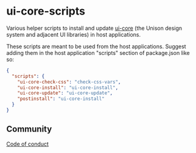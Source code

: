 ui-core-scripts
===============

Various helper scripts to install and update
[ui-core](https://github.com/unisonweb/ui-core) (the Unison design system and
adjacent UI libraries) in host applications.

These scripts are meant to be used from the host applications.
Suggest adding them in the host application "scripts" section of package.json like so:

```json
{
  "scripts": {
    "ui-core-check-css": "check-css-vars",
    "ui-core-install": "ui-core-install",
    "ui-core-update": "ui-core-update",
    "postinstall": "ui-core-install"
  }
}
```

Community
--------
[Code of conduct](https://www.unisonweb.org/code-of-conduct/)
